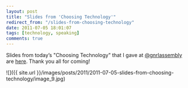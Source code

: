 ```yaml
---
layout: post
title: "Slides from 'Choosing Technology'"
redirect_from: "/slides-from-choosing-technology"
date: 2011-07-05 18:01:07
tags: [technology, speaking]
comments: true
---
```

Slides from today’s "Choosing Technology" that I gave at [@gnrlassembly](http://www.generalassemb.ly/) are [here](http://www.slideshare.net/dblockdotorg/choosing-technology). Thank you all for coming!

![]({{ site.url }}/images/posts/2011/2011-07-05-slides-from-choosing-technology/image_9.jpg)

